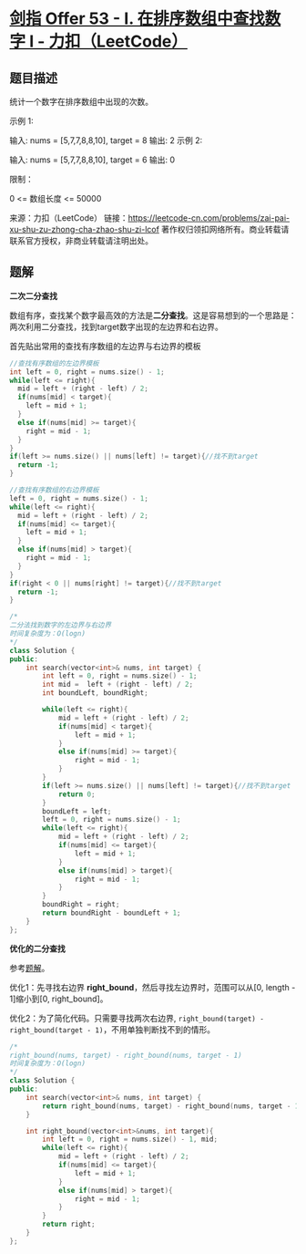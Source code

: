 # [剑指 Offer 53 - I. 在排序数组中查找数字 I - 力扣（LeetCode）](https://leetcode-cn.com/problems/zai-pai-xu-shu-zu-zhong-cha-zhao-shu-zi-lcof/)

## 题目描述

统计一个数字在排序数组中出现的次数。

 

示例 1:

输入: nums = [5,7,7,8,8,10], target = 8
输出: 2
示例 2:

输入: nums = [5,7,7,8,8,10], target = 6
输出: 0


限制：

0 <= 数组长度 <= 50000

来源：力扣（LeetCode）
链接：https://leetcode-cn.com/problems/zai-pai-xu-shu-zu-zhong-cha-zhao-shu-zi-lcof
著作权归领扣网络所有。商业转载请联系官方授权，非商业转载请注明出处。

## 题解

**二次二分查找**

数组有序，查找某个数字最高效的方法是**二分查找**。这是容易想到的一个思路是：两次利用二分查找，找到target数字出现的左边界和右边界。

首先贴出常用的查找有序数组的左边界与右边界的模板

```cpp
//查找有序数组的左边界模板
int left = 0, right = nums.size() - 1;
while(left <= right){
  mid = left + (right - left) / 2;
  if(nums[mid] < target){
    left = mid + 1;
  }
  else if(nums[mid] >= target){
    right = mid - 1;
  }
}
if(left >= nums.size() || nums[left] != target){//找不到target
  return -1;
}

//查找有序数组的右边界模板
left = 0, right = nums.size() - 1;
while(left <= right){
  mid = left + (right - left) / 2;
  if(nums[mid] <= target){
    left = mid + 1;
  }
  else if(nums[mid] > target){
    right = mid - 1;
  }
}
if(right < 0 || nums[right] != target){//找不到target
  return -1;
}
```



```cpp
/*
二分法找到数字的左边界与右边界
时间复杂度为：O(logn)
*/
class Solution {
public:
    int search(vector<int>& nums, int target) {
        int left = 0, right = nums.size() - 1;
        int mid =  left + (right - left) / 2;
        int boundLeft, boundRight;

        while(left <= right){
            mid = left + (right - left) / 2;
            if(nums[mid] < target){
                left = mid + 1;
            }
            else if(nums[mid] >= target){
                right = mid - 1;
            }
        }
        if(left >= nums.size() || nums[left] != target){//找不到target
            return 0;
        }
        boundLeft = left;
        left = 0, right = nums.size() - 1;
        while(left <= right){
            mid = left + (right - left) / 2;
            if(nums[mid] <= target){
                left = mid + 1;
            }
            else if(nums[mid] > target){
                right = mid - 1;
            }
        }
        boundRight = right;
        return boundRight - boundLeft + 1;
    }
};
```

**优化的二分查找**

参考[题解](https://leetcode-cn.com/problems/zai-pai-xu-shu-zu-zhong-cha-zhao-shu-zi-lcof/solution/mian-shi-ti-53-i-zai-pai-xu-shu-zu-zhong-cha-zha-5/)。

优化1：先寻找右边界 **right_bound**，然后寻找左边界时，范围可以从[0, length - 1]缩小到[0, right_bound]。

优化2：为了简化代码。只需要寻找两次右边界, `right_bound(target) - right_bound(target - 1)`，不用单独判断找不到的情形。

```cpp
/*
right_bound(nums, target) - right_bound(nums, target - 1)
时间复杂度为：O(logn)
*/
class Solution {
public:
    int search(vector<int>& nums, int target) {
        return right_bound(nums, target) - right_bound(nums, target - 1);
    }

    int right_bound(vector<int>&nums, int target){
        int left = 0, right = nums.size() - 1, mid;
        while(left <= right){
            mid = left + (right - left) / 2;
            if(nums[mid] <= target){
                left = mid + 1;
            }
            else if(nums[mid] > target){
                right = mid - 1;
            }
        }
        return right;
    }
};
```